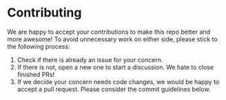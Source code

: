 # Contributing

We are happy to accept your contributions to make this repo better and more awesome! To avoid unnecessary work on either
side, please stick to the following process:

1. Check if there is already an issue for your concern.
2. If there is not, open a new one to start a discussion. We hate to close finished PRs!
3. If we decide your concern needs code changes, we would be happy to accept a pull request. Please consider the
commit guidelines below.